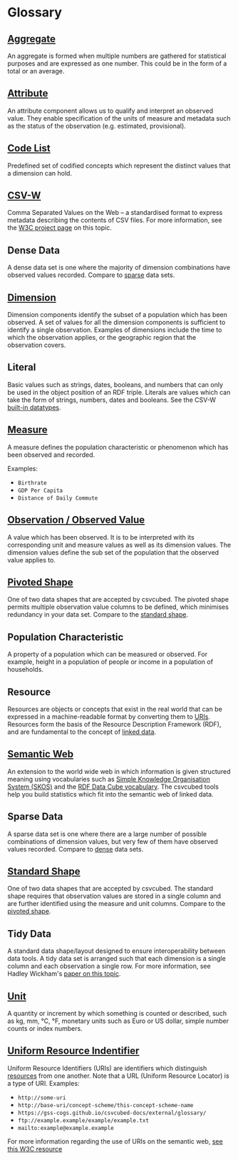 # Glossary

## [Aggregate](https://ec.europa.eu/eurostat/statistics-explained/index.php?title=Beginners:Statistical_concept_-_Aggregate)

An aggregate is formed when multiple numbers are gathered for statistical purposes and are expressed as one number. This could be in the form of a total or an average.

## [Attribute](https://www.w3.org/TR/vocab-data-cube/#cubes-model)

 An attribute component allows us to qualify and interpret an observed value. They enable specification of the units of measure and metadata such as the status of the observation (e.g. estimated, provisional).

## [Code List](https://sdmx.org/wp-content/uploads/SDMX_Glossary_version_2_1-Final-2.docx)

Predefined set of codified concepts which represent the distinct values that a dimension can hold.

## [CSV-W](https://www.w3.org/TR/tabular-data-primer/)

Comma Separated Values on the Web – a standardised format to express metadata describing the contents of CSV files. For more information, see the [W3C project page](https://www.w3.org/TR/tabular-data-primer/) on this topic.

## Dense Data

A dense data set is one where the majority of dimension combinations have observed values recorded. Compare to [sparse](#sparse-data) data sets.

## [Dimension](https://www.w3.org/TR/vocab-data-cube/#cubes-model)

Dimension components identify the subset of a population which has been observed. A set of values for all the dimension components is sufficient to identify a single observation. Examples of dimensions include the time to which the observation applies, or the geographic region that the observation covers.

## Literal

Basic values such as strings, dates, booleans, and numbers that can only be used in the object position of an RDF triple.
Literals are values which can take the form of strings, numbers, dates and booleans. See the CSV-W [built-in datatypes](https://www.w3.org/TR/2015/REC-tabular-metadata-20151217/#h-built-in-datatypes).

## [Measure](https://www.w3.org/TR/vocab-data-cube/#cubes-model)

A measure defines the population characteristic or phenomenon which has been observed and recorded.

Examples:

* `Birthrate`
* `GDP Per Capita`
* `Distance of Daily Commute`

## [Observation / Observed Value](https://www.w3.org/TR/vocab-data-cube/#cubes-model)

A value which has been observed. It is to be interpreted with its corresponding unit and measure values as well as its dimension values. The dimension values define the sub set of the population that the observed value applies to.

## [Pivoted Shape](../guides/shape-data/pivoted-shape.md)

One of two data shapes that are accepted by csvcubed. The pivoted shape permits multiple observation value columns to be defined, which minimises redundancy in your data set. Compare to the [standard shape](#standard-shape).

## Population Characteristic

A property of a population which can be measured or observed. For example, height in a population of people or income in a population of households.

## Resource

Resources are objects or concepts that exist in the real world that can be expressed in a machine-readable format by
converting them to [URIs](#uniform-resource-indentifier). Resources form the basis of the Resource Description
Framework (RDF), and are fundamental to the concept of [linked data](https://www.w3.org/TR/vocab-data-cube/#intro-rdf).

## [Semantic Web](https://www.w3.org/RDF/Metalog/docs/sw-easy)

An extension to the world wide web in which information is given structured meaning using vocabularies such as [Simple Knowledge Organisation System (SKOS)](https://www.w3.org/2004/02/skos/intro) and the [RDF Data Cube vocabulary](https://www.w3.org/TR/vocab-data-cube/). The csvcubed tools help you build statistics which fit into the semantic web of linked data.

## Sparse Data

A sparse data set is one where there are a large number of possible combinations of dimension values, but very few of them have observed values recorded. Compare to [dense](#dense-data) data sets.

## [Standard Shape](../guides/shape-data/standard-shape.md)

One of two data shapes that are accepted by csvcubed. The standard shape requires that observation values are stored in a single column and are further identified using the measure and unit columns. Compare to the [pivoted shape](#pivoted-shape).

## Tidy Data

A standard data shape/layout designed to ensure interoperability between data tools. A tidy data set is arranged such that each dimension is a single column and each observation a single row. For more information, see Hadley Wickham's [paper on this topic](https://www.jstatsoft.org/index.php/jss/article/view/v059i10/v59i10.pdf).

## [Unit](https://sdmx.org/wp-content/uploads/SDMX_Glossary_version_2_1-Final-2.docx)

A quantity or increment by which something is counted or described, such as kg, mm, °C, °F, monetary units such as Euro or US dollar, simple number counts or index numbers.

## [Uniform Resource Indentifier](https://www.w3.org/TR/vocab-data-cube/#intro-rdf)

Uniform Resource Identifiers (URIs) are identifiers which distinguish [resources](#resource) from one another. Note that a URL (Uniform Resource Locator) is a type of URI.
Examples:

* `http://some-uri`
* `http://base-uri/concept-scheme/this-concept-scheme-name`
* `https://gss-cogs.github.io/csvcubed-docs/external/glossary/`
* `ftp://example.example/example/example.txt`
* `mailto:example@example.example`

For more information regarding the use of URIs on the semantic web, [see this W3C resource](https://www.w3.org/TR/cooluris/)

